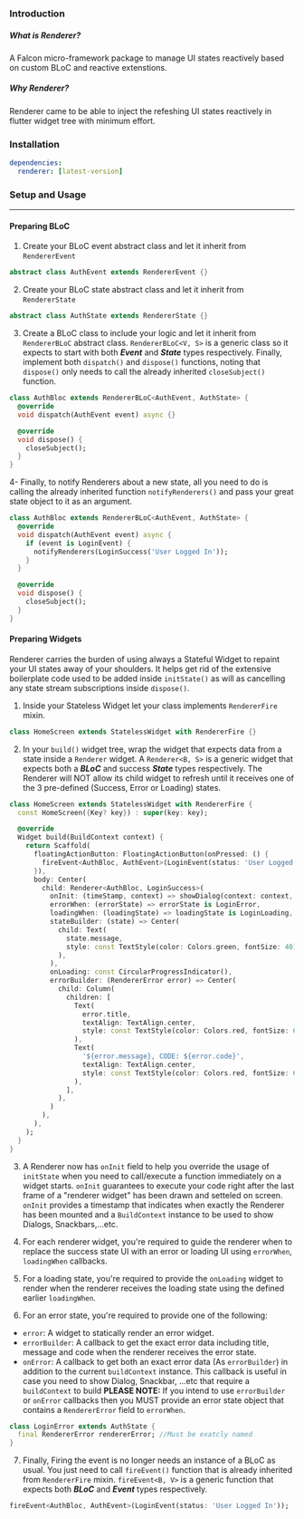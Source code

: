 ### Introduction
##### What is Renderer?
A Falcon micro-framework package to manage UI states reactively based on custom BLoC and reactive extenstions.

##### Why Renderer?
Renderer came to be able to inject the refeshing UI states reactively in flutter widget tree with minimum effort.

### Installation

```yaml
dependencies:
  renderer: [latest-version]
```

### Setup and Usage

---
#### Preparing BLoC
1. Create your BLoC event abstract class and let it inherit from `RendererEvent`
```dart
abstract class AuthEvent extends RendererEvent {}
```
2. Create your BLoC state abstract class and let it inherit from `RendererState`
```dart
abstract class AuthState extends RendererState {}
```
3. Create a BLoC class to include your logic and let it inherit from `RendererBLoC` abstract class. `RendererBLoC<V, S>` is a generic class so it expects to start with both ***Event*** and ***State*** types respectively. Finally, implement both `dispatch()` and `dispose()` functions, noting that `dispose()` only needs to call the already inherited `closeSubject()` function.
```dart
class AuthBloc extends RendererBLoC<AuthEvent, AuthState> {
  @override
  void dispatch(AuthEvent event) async {}

  @override
  void dispose() {
    closeSubject();
  }
}
```

4- Finally, to notify Renderers about a new state, all you need to do is calling the already inherited function `notifyRenderers()` and pass your great state object to it as an argument.

```dart
class AuthBloc extends RendererBLoC<AuthEvent, AuthState> {
  @override
  void dispatch(AuthEvent event) async {
    if (event is LoginEvent) {
      notifyRenderers(LoginSuccess('User Logged In'));
    }
  }

  @override
  void dispose() {
    closeSubject();
  }
}
```
#### Preparing Widgets
Renderer carries the burden of using always a Stateful Widget to repaint your UI states away of your shoulders. It helps get rid of the extensive boilerplate code used to be added inside `initState()` as will as cancelling any state stream subscriptions inside `dispose()`.

1. Inside your Stateless Widget let your class implements `RendererFire` mixin.
```dart
class HomeScreen extends StatelessWidget with RendererFire {}
```

2. In your `build()` widget tree, wrap the widget that expects data from a state inside a `Renderer` widget. A `Renderer<B, S>` is a generic widget that expects both a ***BLoC*** and success ***State*** types respectively. The Renderer will NOT allow its child widget to refresh until it receives one of the 3 pre-defined (Success, Error or Loading) states.

```dart
class HomeScreen extends StatelessWidget with RendererFire {
  const HomeScreen({Key? key}) : super(key: key);

  @override
  Widget build(BuildContext context) {
    return Scaffold(
      floatingActionButton: FloatingActionButton(onPressed: () {
        fireEvent<AuthBloc, AuthEvent>(LoginEvent(status: 'User Logged In'));
      }),
      body: Center(
        child: Renderer<AuthBloc, LoginSuccess>(
          onInit: (timeStamp, context) => showDialog(context: context, builder: (...))
          errorWhen: (errorState) => errorState is LoginError,
          loadingWhen: (loadingState) => loadingState is LoginLoading,
          stateBuilder: (state) => Center(
            child: Text(
              state.message,
              style: const TextStyle(color: Colors.green, fontSize: 40),
            ),
          ),
          onLoading: const CircularProgressIndicator(),
          errorBuilder: (RendererError error) => Center(
            child: Column(
              children: [
                Text(
                  error.title,
                  textAlign: TextAlign.center,
                  style: const TextStyle(color: Colors.red, fontSize: 60),
                ),
                Text(
                  '${error.message}, CODE: ${error.code}',
                  textAlign: TextAlign.center,
                  style: const TextStyle(color: Colors.red, fontSize: 60),
                ),
              ],
            ),
          )
        ),
      ),
    );
  }
}
```
3. A Renderer now has `onInit` field to help you override the usage of `initState` when you need to call/execute a function immediately on a widget starts. `onInit` guarantees to execute your code right after the last frame of a "renderer widget" has been drawn and setteled on screen. `onInit` provides a timestamp that indicates when exactly the Renderer has been mounted and a `BuildContext` instance to be used to show Dialogs, Snackbars,...etc.

4. For each renderer widget, you're required to guide the renderer when to replace the success state UI with an error or loading UI using `errorWhen`, `loadingWhen` callbacks.

5. For a loading state, you're required to provide the `onLoading` widget to render when the renderer receives the loading state using the defined earlier `loadingWhen`.

6. For an error state, you're required to provide one of the following:
- `error`: A widget to statically render an error widget.
-  `errorBuilder`: A callback to get the exact error data including title, message and code when the renderer receives the error state.
-  `onError`: A  callback to get both an exact error data (As `errorBuilder`) in addition to the current `buildContext` instance. This callback is useful in case you need to show Dialog, Snackbar, ...etc that require a `buildContext` to build
**PLEASE NOTE:** If you intend to use `errorBuilder` or `onError` callbacks then you MUST provide an error state object that contains a `RendererError` field to `errorWhen`.

```dart
class LoginError extends AuthState {
  final RendererError rendererError; //Must be exatcly named
}
```

7. Finally, Firing the event is no longer needs an instance of a BLoC as usual. You just need to call `fireEvent()` function that is already inherited from `RendererFire` mixin. `fireEvent<B, V>` is a generic function that expects both ***BLoC*** and ***Event*** types respectively.

```dart
fireEvent<AuthBloc, AuthEvent>(LoginEvent(status: 'User Logged In'));
```
